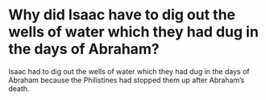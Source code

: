 # Why did Isaac have to dig out the wells of water which they had dug in the days of Abraham?

Isaac had to dig out the wells of water which they had dug in the days of Abraham because the Philistines had stopped them up after Abraham’s death.
